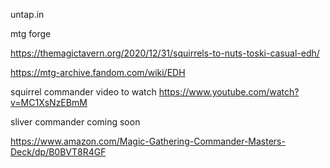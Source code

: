 
untap.in 

mtg forge

https://themagictavern.org/2020/12/31/squirrels-to-nuts-toski-casual-edh/

https://mtg-archive.fandom.com/wiki/EDH

squirrel commander video to watch
https://www.youtube.com/watch?v=MC1XsNzEBmM


sliver commander coming soon

https://www.amazon.com/Magic-Gathering-Commander-Masters-Deck/dp/B0BVT8R4GF

